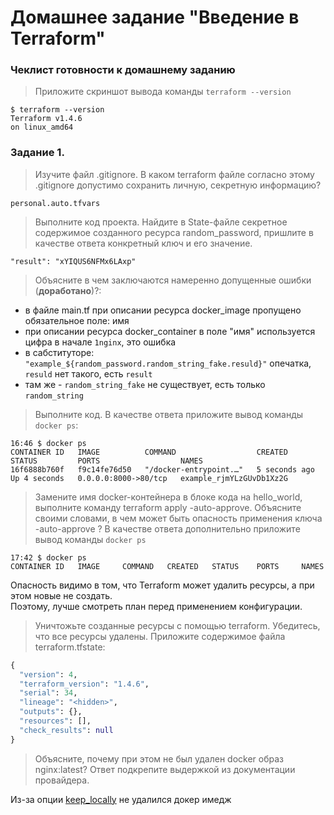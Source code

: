 # Домашнее задание "Введение в Terraform"

### Чеклист готовности к домашнему заданию
> Приложите скриншот вывода команды `terraform --version`

```shell
$ terraform --version
Terraform v1.4.6
on linux_amd64
```

### Задание 1.
> Изучите файл .gitignore. В каком terraform файле согласно этому .gitignore
> допустимо сохранить личную, секретную информацию?

`personal.auto.tfvars`

> Выполните код проекта. Найдите в State-файле секретное содержимое созданного ресурса random_password, пришлите в качестве ответа конкретный ключ и его значение.
```shell
"result": "xYIQUS6NFMx6LAxp"
```

> Объясните в чем заключаются намеренно допущенные ошибки (**доработано**)?:

* в файле main.tf при описании ресурса docker_image пропущено обязательное поле: имя
* при описании ресурса docker_container в поле "имя" используется цифра в начале `1nginx`, это ошибка
* в сабституторе: ` "example_${random_password.random_string_fake.resuld}"` опечатка, `resuld` нет такого, есть `result`
* там же - `random_string_fake` не существует, есть только `random_string`

> Выполните код. В качестве ответа приложите вывод команды `docker ps`:

```shell
16:46 $ docker ps                                                                                                                    
CONTAINER ID   IMAGE          COMMAND                  CREATED         STATUS         PORTS                  NAMES                   
16f6888b760f   f9c14fe76d50   "/docker-entrypoint.…"   5 seconds ago   Up 4 seconds   0.0.0.0:8000->80/tcp   example_rjmYLzGUvDb1Xz2G
```
> Замените имя docker-контейнера в блоке кода на hello_world,
> выполните команду terraform apply -auto-approve. Объясните своими словами,
> в чем может быть опасность применения ключа -auto-approve ?
> В качестве ответа дополнительно приложите вывод команды `docker ps`

```shell
17:42 $ docker ps                                                     
CONTAINER ID   IMAGE     COMMAND   CREATED   STATUS    PORTS     NAMES
```
Oпасность видимо в том, что Terraform может удалить ресурсы, а при этом новые не создать.  
Поэтому, лучше смотреть план перед применением конфигурации.


> Уничтожьте созданные ресурсы с помощью terraform. Убедитесь, что все ресурсы удалены.
> Приложите содержимое файла terraform.tfstate:

```tf
{                                                   
  "version": 4,                                     
  "terraform_version": "1.4.6",                     
  "serial": 34,                                     
  "lineage": "<hidden>",
  "outputs": {},                                    
  "resources": [],                                  
  "check_results": null                             
}                                                   
```

> Объясните, почему при этом не был удален docker образ nginx:latest?
> Ответ подкрепите выдержкой из документации провайдера.

Из-за опции [keep_locally](https://registry.terraform.io/providers/kreuzwerker/docker/latest/docs/resources/image#keep_locally) не удалился докер имедж
